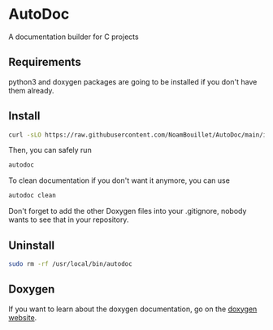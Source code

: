 # AutoDoc
A documentation builder for C projects

## Requirements
python3 and doxygen packages are going to be installed if you don't have them already.

## Install
```sh
curl -sLO https://raw.githubusercontent.com/NoamBouillet/AutoDoc/main/installing.sh && bash installing.sh
```
Then, you can safely run
```sh
autodoc
```
To clean documentation if you don't want it anymore, you can use
```sh
autodoc clean
```
Don't forget to add the other Doxygen files into your .gitignore, nobody wants to see that in your repository.

## Uninstall

```sh
sudo rm -rf /usr/local/bin/autodoc
```

## Doxygen
If you want to learn about the doxygen documentation, go on the [doxygen website](https://www.doxygen.nl/manual/docblocks.html).


